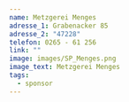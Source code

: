 ```yaml
---
name: Metzgerei Menges
adresse_1: Grabenacker 85
adresse_2: "47228"
telefon: 0265 - 61 256
link: ""
image: images/SP_Menges.png
image_text: Metzgerei Menges
tags:
  - sponsor
---
```

